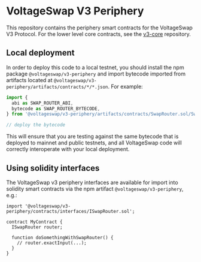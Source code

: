 # VoltageSwap V3 Periphery

This repository contains the periphery smart contracts for the VoltageSwap V3 Protocol.
For the lower level core contracts, see the [v3-core](../v3-core/)
repository.

## Local deployment

In order to deploy this code to a local testnet, you should install the npm package
`@voltageswap/v3-periphery`
and import bytecode imported from artifacts located at
`@voltageswap/v3-periphery/artifacts/contracts/*/*.json`.
For example:

```typescript
import {
  abi as SWAP_ROUTER_ABI,
  bytecode as SWAP_ROUTER_BYTECODE,
} from '@voltageswap/v3-periphery/artifacts/contracts/SwapRouter.sol/SwapRouter.json'

// deploy the bytecode
```

This will ensure that you are testing against the same bytecode that is deployed to
mainnet and public testnets, and all VoltageSwap code will correctly interoperate with
your local deployment.

## Using solidity interfaces

The VoltageSwap v3 periphery interfaces are available for import into solidity smart contracts
via the npm artifact `@voltageswap/v3-periphery`, e.g.:

```solidity
import '@voltageswap/v3-periphery/contracts/interfaces/ISwapRouter.sol';

contract MyContract {
  ISwapRouter router;

  function doSomethingWithSwapRouter() {
    // router.exactInput(...);
  }
}

```
